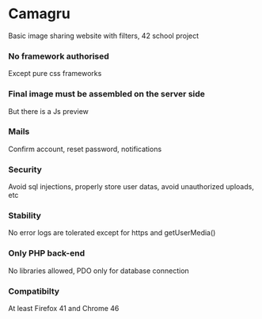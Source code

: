 # Camagru
Basic image sharing website with filters, 42 school project

### No framework authorised
Except pure css frameworks

### Final image must be assembled on the server side
But there is a Js preview

### Mails
Confirm account, reset password, notifications

### Security
Avoid sql injections, properly store user datas, avoid unauthorized uploads, etc

### Stability
No error logs are tolerated except for https and getUserMedia()

### Only PHP back-end
No libraries allowed, PDO only for database connection

### Compatibilty
At least Firefox 41 and Chrome 46

